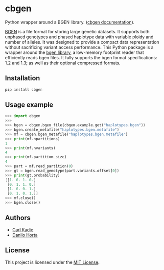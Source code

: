 # cbgen

Python wrapper around a BGEN library.
([cbgen documentation](https://cbgen.readthedocs.io)).

[BGEN](https://www.well.ox.ac.uk/~gav/bgen_format/) is a file format for
storing large genetic datasets. It supports both unphased genotypes and phased
haplotype data with variable ploidy and number of alleles. It was designed to
provide a compact data representation without sacrificing variant access
performance. This Python package is a wrapper around the [bgen
library](https://github.com/limix/bgen), a low-memory footprint reader that
efficiently reads bgen files. It fully supports the bgen format specifications:
1.2 and 1.3; as well as their optional compressed formats.

## Installation

```bash
pip install cbgen
```

## Usage example

```python
>>> import cbgen
>>>
>>> bgen = cbgen.bgen_file(cbgen.example.get("haplotypes.bgen"))
>>> bgen.create_metafile("haplotypes.bgen.metafile")
>>> mf = cbgen.bgen_metafile("haplotypes.bgen.metafile")
>>> print(mf.npartitions)
1
>>> print(mf.nvariants)
4
>>> print(mf.partition_size)
4
>>> part = mf.read_partition(0)
>>> gt = bgen.read_genotype(part.variants.offset[0])
>>> print(gt.probability)
[[1. 0. 1. 0.]
 [0. 1. 1. 0.]
 [1. 0. 0. 1.]
 [0. 1. 0. 1.]]
>>> mf.close()
>>> bgen.close()
```

## Authors

* [Carl Kadie](https://github.com/CarlKCarlK)
* [Danilo Horta](https://github.com/horta)

## License

This project is licensed under the [MIT License](https://raw.githubusercontent.com/limix/cbgen/main/LICENSE).
